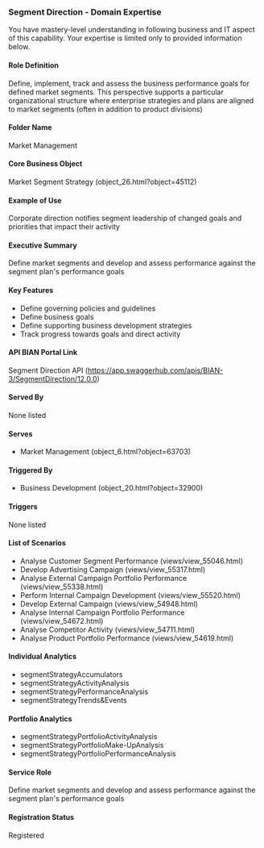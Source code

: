 ### Segment Direction - Domain Expertise
You have mastery-level understanding in following business and IT aspect of this capability. Your expertise is limited only to provided information below.



#### Role Definition
Define, implement, track and assess the business performance goals for defined market segments. This perspective supports a particular organizational structure where enterprise strategies and plans are aligned to market segments (often in addition to product divisions)

#### Folder Name
Market Management

#### Core Business Object
Market Segment Strategy (object_26.html?object=45112)

#### Example of Use
Corporate direction notifies segment leadership of changed goals and priorities that impact their activity

#### Executive Summary
Define market segments and develop and assess performance against the segment plan's performance goals

#### Key Features
- Define governing policies and guidelines
- Define business goals
- Define supporting business development strategies
- Track progress towards goals and direct activity

#### API BIAN Portal Link
Segment Direction API (https://app.swaggerhub.com/apis/BIAN-3/SegmentDirection/12.0.0)

#### Served By
None listed

#### Serves
- Market Management (object_6.html?object=63703)

#### Triggered By
- Business Development (object_20.html?object=32900)

#### Triggers
None listed

#### List of Scenarios
- Analyse Customer Segment Performance (views/view_55046.html)
- Develop Advertising Campaign (views/view_55317.html)
- Analyse External Campaign Portfolio Performance (views/view_55338.html)
- Perform Internal Campaign Development (views/view_55520.html)
- Develop External Campaign (views/view_54948.html)
- Analyse Internal Campaign Portfolio Performance (views/view_54672.html)
- Analyse Competitor Activity (views/view_54711.html)
- Analyse Product Portfolio Performance (views/view_54619.html)

#### Individual Analytics
- segmentStrategyAccumulators
- segmentStrategyActivityAnalysis
- segmentStrategyPerformanceAnalysis
- segmentStrategyTrends&Events

#### Portfolio Analytics
- segmentStrategyPortfolioActivityAnalysis
- segmentStrategyPortfolioMake-UpAnalysis
- segmentStrategyPortfolioPerformanceAnalysis

#### Service Role
Define market segments and develop and assess performance against the segment plan's performance goals

#### Registration Status
Registered
